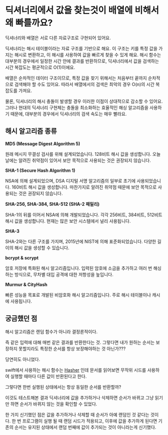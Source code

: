 # 딕셔너리에서 값을 찾는것이 배열에 비해서 왜 빠를까요?

딕셔너리와 배열은 서로 다른 자료구조로 구현되어 있어요.

딕셔너리는 해시 테이블이라는 자료 구조를 기반으로 해요. 이 구조는 키를 특정 값을 가지는 해시로 변환하고, 이 해시를 사용하여 값을 빠르게 찾을 수 있게 해요. 해시 함수는 대부분의 경우에서 일정한 시간 안에 결과를 반환하므로, 딕셔너리에서 값을 검색하는 시간 복잡도는 평균적으로 O(1)이에요.

배열은 순차적인 데이터 구조이므로, 특정 값을 찾기 위해서는 처음부터 끝까지 순차적으로 검색해야 할 수도 있어요. 따라서 배열에서의 검색은 최악의 경우 O(n)의 시간 복잡도를 가져요.

물론, 딕셔너리의 해시 충돌이 발생할 경우 이러한 이점이 상대적으로 감소할 수 있어요. 그러나 현대의 딕셔너리 구현체는 충돌을 최소화하는 효율적인 해싱 알고리즘을 사용하기 때문에, 대부분의 경우에서 딕셔너리의 검색 속도는 매우 빨라요.

## 해시 알고리즘 종류

**MD5 (Message Digest Algorithm 5)**

원래 메시지 무결성 검사를 위해 설계되었습니다.
128비트 해시 값을 생성합니다.
오늘날에는 알려진 취약점이 있어서 보안 목적으로 사용되는 것은 권장되지 않습니다.

**SHA-1 (Secure Hash Algorithm 1)**

NSA에 의해 설계되었으며, DSA 디지털 서명 알고리즘의 일부로 초기에 사용되었습니다.
160비트 해시 값을 생성합니다.
마찬가지로 알려진 취약점 때문에 보안 목적으로 사용되는 것은 권장되지 않습니다.

**SHA-256, SHA-384, SHA-512 (SHA-2 패밀리)**

SHA-1의 뒤를 이어서 NSA에 의해 개발되었습니다.
각각 256비트, 384비트, 512비트 해시 값을 생성합니다.
현재는 많은 보안 시스템에서 널리 사용됩니다.

**SHA-3**

SHA-2와는 다른 구조를 가지며, 2015년에 NIST에 의해 표준화되었습니다.
다양한 길이의 해시 값을 생성할 수 있습니다.

**bcrypt & scrypt**

암호 저장에 특화된 해시 알고리즘입니다.
입력된 암호에 소금을 추가하고 여러 번 해싱하는 방식으로, 무차별 대입 공격에 대한 저항성을 높입니다.

**Murmur & CityHash**

빠른 성능을 목표로 개발된 비암호화 해시 알고리즘입니다.
주로 해시 테이블이나 캐시에 사용됩니다.

## 궁금했던 점

해시 알고리즘은 랜덤 함수가 아니라 결정론적이다.

즉 같은 입력에 대해 매번 같은 결과를 반환한다는 것. 그렇다면 내가 원하는 순서는 보장하지 못할지라도 특정한 순서를 항상 보장해야하는 것 아닌가???

당연히도 아니었다.

swift에서 사용하는 해시 함수는 [Hasher](https://developer.apple.com/documentation/swift/hasher) 인데 문서를 읽어보면 무작위 시드를 사용하여 실행할 때마다 다른 값이 반환된다고 한다.

그렇다면 한번 실행된 상태에서는 항상 동일한 순서를 반환할까?

이것도 테스트해본 결과 딕셔너리에 값을 추가하거나 삭제하면 순서가 바뀌고 그냥 읽기만 하면 순서가 바뀌지 않는 것을 확인할 수 있었다.

한 가지 신기했던 점은 값을 추가하거나 삭제할 때 순서가 아예 랜덤인 것 같다는 것이다. 한 번 프로그램이 실행 될 때 랜덤 시드가 적용되고, 이후에 값을 추가하게 된다면 기존의 순서는 유지된 상태에서 랜덤 번째에 값이 추가되는 것이 아니라는게 신기했다.
